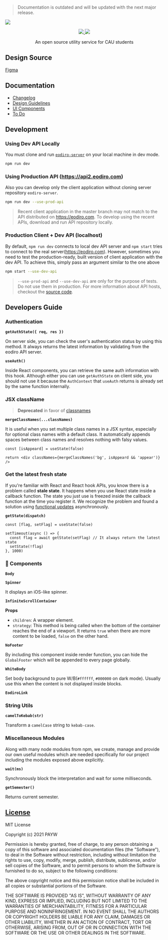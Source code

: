 > Documentation is outdated and will be updated with the next major release.

<a href="https://eodiro.com">
  <img src="https://user-images.githubusercontent.com/19797697/80793919-71184e00-8bd3-11ea-9ad5-a54f64cac4fd.png" />
</a>

<p align="center">
  <a href="https://github.com/payw-org/eodiro/blob/master/LICENSE">
    <img src="https://img.shields.io/github/license/payw-org/eodiro?color=ff7037" />
  </a>
  <a href="https://github.com/payw-org/eodiro/releases">
    <img src="https://img.shields.io/github/v/release/payw-org/eodiro?include_prereleases&sort=semver&label=version&color=ff006e" />
  </a>
</p>

<p align="center">An open source utility service for CAU students</p>

## Design Source

[Figma](https://www.figma.com/file/HM2QqphdWZmxF66RYmnqUXki/System?node-id=125%3A0)

## Documentation

- [Changelog](docs/Changelog.md)
- [Design Guidelines](docs/wiki/Design-Guidelines.md)
- [UI Components](docs/wiki/UI-Components.md)
- [To Do](docs/To-Do.md)

## Development

### Using Dev API Locally

You must clone and run [`eodiro-server`](https://github.com/payw-org/eodiro-server) on your local machine in dev mode.

```zsh
npm run dev
```

### Using Production API (https://api2.eodiro.com)

Also you can develop only the client application without cloning server repository `eodiro-server`.

```zsh
npm run dev --use-prod-api
```

> Recent client application in the master branch may not match to the API distributed on https://eodiro.com. To develop using the recent APIs, download and run API repository locally.

### Production Client + Dev API (localhost)

By default, `npm run dev` connects to local dev API server and `npm start` tries to connect to the real server(https://eodiro.com). However, sometimes you need to test the production-ready, built version of client application with the dev API. To achieve this, simply pass an argument similar to the one above

```zsh
npm start --use-dev-api
```

> `--use-prod-api` and `--use-dev-api` are only for the purpose of tests. Do not use them in production. For more information about API hosts, checkout the [source code](https://github.com/payw-org/eodiro/blob/master/src/modules/api-host.ts).

## Developers Guide

### Authentication

**`getAuthState({ req, res })`**

On server side, you can check the user's authentication status by using this method. It always returns the latest information by validating from the eodiro API server.

**`useAuth()`**

Inside React components, you can retrieve the same auth information with this hook. Although either you can use `getAuthState` on client side, you should not use it because the `AuthContext` that `useAuth` returns is already set by the same function internally.

### JSX className

> **Deprecated** in favor of [classnames](https://github.com/JedWatson/classnames)

**`mergeClassNames(...classNames)`**

It is useful when you set multiple class names in a JSX syntax, especially for optional class names with a default class. It automatically appends spaces between class names and resolves nothing with falsy values.

```tsx
const [isAppeard] = useState(false)

return <div classNames={mergeClassNames('bg', isAppeard && 'appear')} />
```

### Get the latest fresh state

If you're familiar with React and React hook APIs, you know there is a problem called **stale state**. It happens when you use React state inside a callback function. The state you just use is freezed inside the callback function at the time you register it. We recognize the problem and found a solution using [functional updates](https://reactjs.org/docs/hooks-reference.html#functional-updates) asynchronously.

**`getState(dispatch)`**

```tsx
const [flag, setFlag] = useState(false)

setTimeout(async () => {
  const flag = await getState(setFlag) // It always return the latest state
  setState(!flag)
}, 1000)
```

### 🔌 Components

**`Body`**

**`Spinner`**

It displays an iOS-like spinner.

**`InfiniteScrollContainer`**

**Props**

- `children`: A wrapper element.
- `strategy`: This method is being called when the bottom of the container reaches the end of a viewport. It returns `true` when there are more content to be loaded, `false` on the other hand.

**`NoFooter`**

By including this component inside render function, you can hide the `GlobalFooter` which will be appended to every page globally.

**`WhiteBody`**

Set body background to pure W/B(`#ffffff`, `#000000` on dark mode). Usually use this when the content is not displayed inside blocks.

**`EodiroLink`**

### String Utils

**`camelToKebab(str)`**

Transform a `camelCase` string to `kebab-case`.

### Miscellaneous Modules

Along with many node modules from npm, we create, manage and provide our own useful modules which are needed specifically for our project including the modules exposed above explicitly.

**`wait(ms)`**

Synchronously block the interpretation and wait for some milliseconds.

**`getSemester()`**

Returns current semester.

## [License](https://github.com/payw-org/eodiro/blob/master/LICENSE)

MIT License

Copyright (c) 2021 PAYW

Permission is hereby granted, free of charge, to any person obtaining a copy
of this software and associated documentation files (the "Software"), to deal
in the Software without restriction, including without limitation the rights
to use, copy, modify, merge, publish, distribute, sublicense, and/or sell
copies of the Software, and to permit persons to whom the Software is
furnished to do so, subject to the following conditions:

The above copyright notice and this permission notice shall be included in all
copies or substantial portions of the Software.

THE SOFTWARE IS PROVIDED "AS IS", WITHOUT WARRANTY OF ANY KIND, EXPRESS OR
IMPLIED, INCLUDING BUT NOT LIMITED TO THE WARRANTIES OF MERCHANTABILITY,
FITNESS FOR A PARTICULAR PURPOSE AND NONINFRINGEMENT. IN NO EVENT SHALL THE
AUTHORS OR COPYRIGHT HOLDERS BE LIABLE FOR ANY CLAIM, DAMAGES OR OTHER
LIABILITY, WHETHER IN AN ACTION OF CONTRACT, TORT OR OTHERWISE, ARISING FROM,
OUT OF OR IN CONNECTION WITH THE SOFTWARE OR THE USE OR OTHER DEALINGS IN THE
SOFTWARE.
